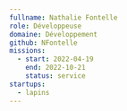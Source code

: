 ```yaml
---
fullname: Nathalie Fontelle
role: Développeuse
domaine: Développement
github: NFontelle
missions:
  - start: 2022-04-19
    end: 2022-10-21
    status: service
startups:
  - lapins
---
```

